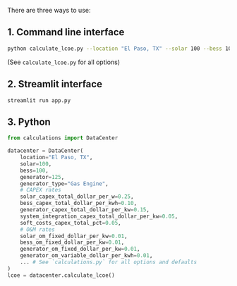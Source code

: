 There are three ways to use:

## 1. Command line interface
```bash
python calculate_lcoe.py --location "El Paso, TX" --solar 100 --bess 100 --generator 125 --generator-type "Gas Engine"
```

(See `calculate_lcoe.py` for all options)

## 2. Streamlit interface
`streamlit run app.py`

## 3. Python
```python
from calculations import DataCenter

datacenter = DataCenter(
    location="El Paso, TX", 
    solar=100, 
    bess=100, 
    generator=125, 
    generator_type="Gas Engine",
    # CAPEX rates
    solar_capex_total_dollar_per_w=0.25,
    bess_capex_total_dollar_per_kwh=0.10,
    generator_capex_total_dollar_per_kw=0.15,
    system_integration_capex_total_dollar_per_kw=0.05,
    soft_costs_capex_total_pct=0.05,
    # O&M rates
    solar_om_fixed_dollar_per_kw=0.01,
    bess_om_fixed_dollar_per_kw=0.01,
    generator_om_fixed_dollar_per_kw=0.01,
    generator_om_variable_dollar_per_kwh=0.01,
    ... # See `calculations.py` for all options and defaults
)
lcoe = datacenter.calculate_lcoe()
```

